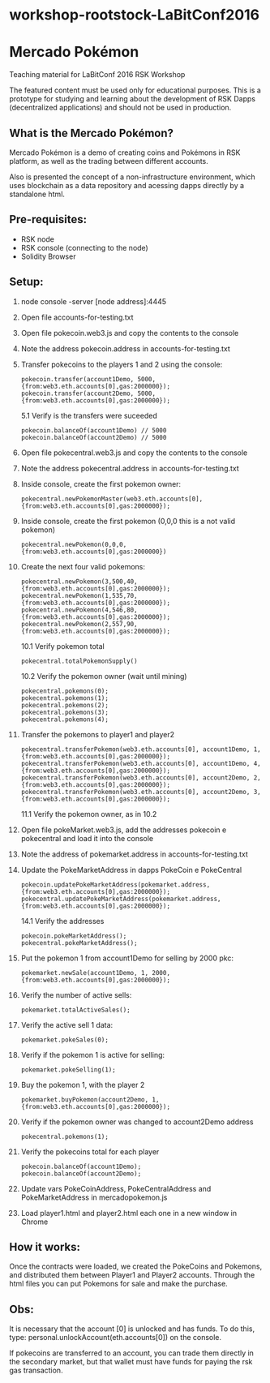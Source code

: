 # workshop-rootstock-LaBitConf2016
# Mercado Pokémon

Teaching material for LaBitConf 2016 RSK Workshop

The featured content must be used only for educational purposes.
This is a prototype for studying and learning about the development of RSK Dapps (decentralized applications) and should not be used in production.

## What is the Mercado Pokémon?
Mercado Pokémon is a demo of creating coins and Pokémons in RSK platform, as well as the trading between different accounts.

Also is presented the concept of a non-infrastructure environment, which uses blockchain as a data repository and acessing dapps directly by a standalone html.

## Pre-requisites:
- RSK node
- RSK console (connecting to the node)
- Solidity Browser

## Setup:

1. node console -server [node address]:4445

2. Open file accounts-for-testing.txt

3. Open file pokecoin.web3.js and copy the contents to the console

4. Note the address pokecoin.address in accounts-for-testing.txt

5. Transfer pokecoins to the players 1 and 2 using the console:
    ```
    pokecoin.transfer(account1Demo, 5000, {from:web3.eth.accounts[0],gas:2000000});
    pokecoin.transfer(account2Demo, 5000, {from:web3.eth.accounts[0],gas:2000000});
    ```
    
    5.1 Verify is the transfers were suceeded
    ```
    pokecoin.balanceOf(account1Demo) // 5000
    pokecoin.balanceOf(account2Demo) // 5000
    ```
    
6. Open file pokecentral.web3.js and copy the contents to the console

7.  Note the address pokecentral.address in accounts-for-testing.txt

8. Inside console, create the first pokemon owner:
    ```
    pokecentral.newPokemonMaster(web3.eth.accounts[0], {from:web3.eth.accounts[0],gas:2000000});
    ```
    
9. Inside console, create the first pokemon (0,0,0 this is a not valid pokemon)
    ```
    pokecentral.newPokemon(0,0,0, {from:web3.eth.accounts[0],gas:2000000})
    ```
    
10. Create the next four valid pokemons:
    ```
    pokecentral.newPokemon(3,500,40, {from:web3.eth.accounts[0],gas:2000000});
    pokecentral.newPokemon(1,535,70, {from:web3.eth.accounts[0],gas:2000000});
    pokecentral.newPokemon(4,546,80, {from:web3.eth.accounts[0],gas:2000000});
    pokecentral.newPokemon(2,557,90, {from:web3.eth.accounts[0],gas:2000000});
    ```    
    
    10.1 Verify pokemon total
    ```
    pokecentral.totalPokemonSupply()
    ```
    
    10.2 Verify the pokemon owner (wait until mining)
    ```
    pokecentral.pokemons(0);
    pokecentral.pokemons(1);
    pokecentral.pokemons(2);
    pokecentral.pokemons(3);
    pokecentral.pokemons(4);
    ```
    
11. Transfer the pokemons to player1 and player2
    ```    
    pokecentral.transferPokemon(web3.eth.accounts[0], account1Demo, 1,{from:web3.eth.accounts[0],gas:2000000});
    pokecentral.transferPokemon(web3.eth.accounts[0], account1Demo, 4,{from:web3.eth.accounts[0],gas:2000000});
    pokecentral.transferPokemon(web3.eth.accounts[0], account2Demo, 2,{from:web3.eth.accounts[0],gas:2000000});
    pokecentral.transferPokemon(web3.eth.accounts[0], account2Demo, 3,{from:web3.eth.accounts[0],gas:2000000});
    ```    
    
    11.1 Verify the pokemon owner, as in 10.2

12. Open file pokeMarket.web3.js, add the addresses pokecoin e pokecentral and load it into the console

13. Note the address of pokemarket.address in accounts-for-testing.txt

14. Update the PokeMarketAddress in dapps PokeCoin e PokeCentral
    ```    
    pokecoin.updatePokeMarketAddress(pokemarket.address, {from:web3.eth.accounts[0],gas:2000000});
    pokecentral.updatePokeMarketAddress(pokemarket.address, {from:web3.eth.accounts[0],gas:2000000});
    ```    
    
    14.1 Verify the addresses
    ```
    pokecoin.pokeMarketAddress();
    pokecentral.pokeMarketAddress();
    ```    
    
15. Put the pokemon 1 from account1Demo for selling by 2000 pkc:
    ```
    pokemarket.newSale(account1Demo, 1, 2000, {from:web3.eth.accounts[0],gas:2000000});
    ```    
    
16. Verify the number of active sells:
    ```
    pokemarket.totalActiveSales();
    ```
    
17. Verify the active sell 1 data:
    ```         
    pokemarket.pokeSales(0);
    ```    
    
18. Verify if the pokemon 1 is active for selling:
    ```
    pokemarket.pokeSelling(1);
    ```
    
19. Buy the pokemon 1, with the player 2
    ```
    pokemarket.buyPokemon(account2Demo, 1, {from:web3.eth.accounts[0],gas:2000000});
    ```   
    
20. Verify if the pokemon owner was changed to account2Demo address
    ```
    pokecentral.pokemons(1);
    ```
    
21. Verify the pokecoins total for each player
    ```
    pokecoin.balanceOf(account1Demo);
    pokecoin.balanceOf(account2Demo);
    ```  
    
22. Update vars PokeCoinAddress, PokeCentralAddress and PokeMarketAddress in mercadopokemon.js

23. Load player1.html and player2.html each one in a new window in Chrome


## How it works: 

Once the contracts were loaded, we created the PokeCoins and Pokemons, and distributed them between Player1 and Player2 accounts.
Through the html files you can put Pokemons for sale and make the purchase.

## Obs:
It is necessary that the account [0] is unlocked and has funds. To do this, type: personal.unlockAccount(eth.accounts[0]) on the console.

If pokecoins are transferred to an account, you can trade them directly in the secondary market, but that wallet must have funds for paying the rsk gas transaction.
